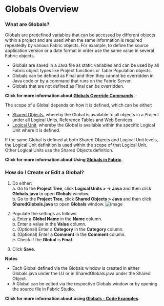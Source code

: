 # Globals Overview

### What are Globals?
Globals are predefined variables that can be accessed by different objects within a project and are used when the same information is required repeatedly by various Fabric objects. For example, to define the source application version or a date format in order use the same value in several Fabric objects. 
* Globals are saved in a Java file as static variables and can be used by all Fabric object types like Project functions or Table Population objects.
* Globals can be defined as Final and then they cannot be overridden in Java code or by a command that runs on the Fabric Server.
* Globals that are not defined as Final can be overridden.

**Click for more information about [Globals Override Commands](https://github.com/k2view-academy/K2View-Academy/blob/master/articles/08_globals/03_set_globals.md).**

The scope of a Global depends on how it is defined, which can be either:
* [Shared Objects](https://github.com/k2view-academy/K2View-Academy/blob/master/articles/04_general/12_shared_objects.md), whereby the Global is available to all objects in a Project under all Logical Units, Reference Tables and Web Services.
* [Logical Unit](https://github.com/k2view-academy/K2View-Academy/wiki/Logical-Units-Overview), whereby the Global is available within the specific Logical Unit where it is defined.

If the same Global is defined at both Shared Objects and Logical Unit levels, the Logical Unit definition is used within the scope of that Logical Unit. Other Logical Units use the Shared Objects definition.

**Click for more information about Using [Globals in Fabric](https://github.com/k2view-academy/K2View-Academy/blob/master/articles/08_globals/02_globals_use_cases.md).**

### How do I Create or Edit a Global?
1. Do either:\
    a. Go to the **Project Tree**, click **Logical Units > <LU name> -> Java** and then click **Globals.java** to open 
    **Globals** window. \
    b. Go to the **Project Tree**, click **Shared Objects > Java** and then click **SharedGlobals.java** to open 
    **Globals** window. 
![image](https://github.com/k2view-academy/K2View-Academy/blob/master/articles/08_globals/images/08_01_01%20Globals%20window.png)

2. Populate the settings as follows:\
  a.	Enter a **Global Name** in the **Name** column.\
  b.	Enter a value in the **Value** column.\
  c.	(Optional) Enter a **Category** in the **Category** column.\
  d.	(Optional) Enter a **Comment** in the **Comment** column.\
  e.	Check if the **Global** is **Final**.

3. Click **Save**.

**Notes**
* Each Global defined via the Globals window is created in either Globals.java under the LU or in SharedGlobals.java under the Shared Object. 
* A Global can be edited via the respective Globals window or by opening the source file in Fabric Studio. 

**Click for more information about using [Globals - Code Examples](https://github.com/k2view-academy/K2View-Academy/blob/master/articles/08_globals/04_globals_code_examples.md).**



